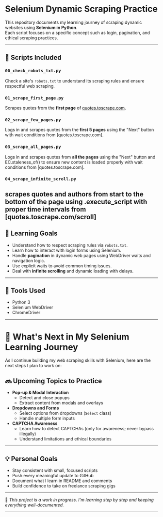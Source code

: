 # Selenium Dynamic Scraping Practice

This repository documents my learning journey of scraping dynamic websites using **Selenium in Python**.  
Each script focuses on a specific concept such as login, pagination, and ethical scraping practices.

---

## 📂 Scripts Included

### `00_check_robots_txt.py`
Check a site's `robots.txt` to understand its scraping rules and ensure respectful web scraping.

### `01_scrape_first_page.py`
Scrapes quotes from the **first page** of [quotes.toscrape.com](http://quotes.toscrape.com).

### `02_scrape_few_pages.py`
Logs in and scrapes quotes from the **first 5 pages** using the "Next" button with wait conditions from [quotes.toscrape.com].

### `03_scrape_all_pages.py`
Logs in and scrapes quotes from **all the pages** using the "Next" button and EC.staleness_of() to ensure new content is loaded properly with wait conditions from [quotes.toscrape.com].

### `04_scrape_infinite_scroll.py`
scrapes quotes and authors from start to the bottom of the page using **.execute_script** with proper time intervals from [quotes.toscrape.com/scroll]
---

## 🧠 Learning Goals

- Understand how to respect scraping rules via `robots.txt`.
- Learn how to interact with login forms using Selenium.
- Handle **pagination** in dynamic web pages using WebDriver waits and navigation logic.
- Use explicit waits to avoid common timing issues.
- Deal with **infinite scrolling** and dynamic loading with delays.

---

## 🔧 Tools Used

- Python 3
- Selenium WebDriver
- ChromeDriver

---

# 🚀 What's Next in My Selenium Learning Journey

As I continue building my web scraping skills with Selenium, here are the next steps I plan to work on:

## 🔜 Upcoming Topics to Practice

- **Pop-up & Modal Interaction**
  - Detect and close popups
  - Extract content from modals and overlays
- **Dropdowns and Forms**
  - Select options from dropdowns (`Select` class)
  - Handle multiple form inputs
- **CAPTCHA Awareness**
  - Learn how to detect CAPTCHAs (only for awareness; never bypass illegally)
  - Understand limitations and ethical boundaries

---

## 💡 Personal Goals

- Stay consistent with small, focused scripts
- Push every meaningful update to GitHub
- Document what I learn in README and comments
- Build confidence to take on freelance scraping gigs

---

:pushpin: *This project is a work in progress. I'm learning step by step and keeping everything well-documented.*

---
